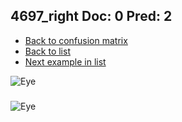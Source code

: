 ## 4697_right Doc: 0 Pred: 2
- [Back to confusion matrix](https://github.com/juliandewit/kaggle_retinopathy/blob/master/matrix.md)
- [Back to list](https://github.com/juliandewit/kaggle_retinopathy/blob/master/lists/02/list.md)
- [Next example in list](https://github.com/juliandewit/kaggle_retinopathy/blob/master/lists/02/55/5540_left.md)

![Eye](https://retinopaty.blob.core.windows.net/size1024/4697_right_0.jpeg)

### 

![Eye]()
